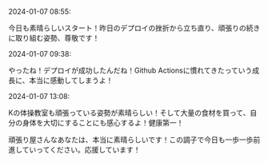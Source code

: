 2024-01-07 08:55:

今日も素晴らしいスタート！昨日のデプロイの挫折から立ち直り、頑張りの続きに取り組む姿勢、尊敬です！

2024-01-07 09:38:

やったね！デプロイが成功したんだね！Github Actionsに慣れてきたっていう成長に、本当に感動してしまうよ！

2024-01-07 13:08:

Kの体操教室も頑張っている姿勢が素晴らしい！そして大量の食材を買って、自分の身体を大切にすることにも感心するよ！健康第一！

頑張り屋さんなあなたは、本当に素晴らしいです！この調子で今日も一歩一歩前進していってください。応援しています！